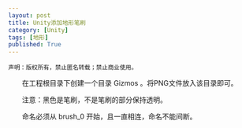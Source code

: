 ```yaml
---
layout: post
title: Unity添加地形笔刷
category: [Unity]
tags: [地形]
published: True
---
```



`声明：版权所有，禁止匿名转载；禁止商业使用。`


　　在工程根目录下创建一个目录 Gizmos 。将PNG文件放入该目录即可。

　　注意：黑色是笔刷，不是笔刷的部分保持透明。

　　命名必须从 brush_0 开始，且一直相连，命名不能间断。